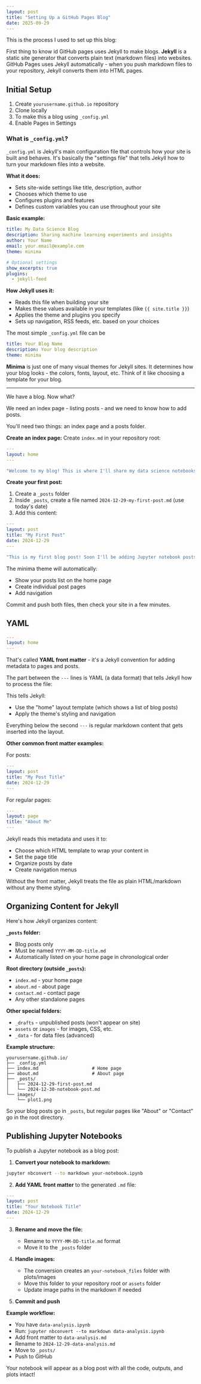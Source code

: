 ```yaml
---
layout: post
title: "Setting Up a GitHub Pages Blog"
date: 2025-09-29
---
```

This is the process I used to set up this blog:

First thing to know id GitHub pages uses Jekyll to make blogs. **Jekyll** is a static site generator that converts plain text (markdown files) into websites. GitHub Pages uses Jekyll automatically - when you push markdown files to your repository, Jekyll converts them into HTML pages.

## Initial Setup
1. Create `yourusername.github.io` repository
2. Clone locally
3. To make this a blog using `_config.yml`
4. Enable Pages in Settings

### What is `_config.yml`?

`_config.yml` is Jekyll's main configuration file that controls how your site is built and behaves. It's basically the "settings file" that tells Jekyll how to turn your markdown files into a website.

**What it does:**
- Sets site-wide settings like title, description, author
- Chooses which theme to use
- Configures plugins and features
- Defines custom variables you can use throughout your site

**Basic example:**
```yaml
title: My Data Science Blog
description: Sharing machine learning experiments and insights
author: Your Name
email: your.email@example.com
theme: minima

# Optional settings
show_excerpts: true
plugins:
  - jekyll-feed
```

**How Jekyll uses it:**
- Reads this file when building your site
- Makes these values available in your templates (like `{{ site.title }}`)
- Applies the theme and plugins you specify
- Sets up navigation, RSS feeds, etc. based on your choices


The most simple `_config.yml` file can be

```yaml
title: Your Blog Name
description: Your blog description
theme: minima
```

**Minima** is just one of many visual themes for Jekyll sites. It determines how your blog looks - the colors, fonts, layout, etc. Think of it like choosing a template for your blog.

----
We have a blog. Now what? 

We need an index page - listing posts - and we need to know how to add posts.

You'll need two things: an index page and a posts folder.

**Create an index page:**
Create `index.md` in your repository root:
```yaml
---
layout: home
---

"Welcome to my blog! This is where I'll share my data science notebooks and thoughts."
```

**Create your first post:**
1. Create a `_posts` folder
2. Inside `_posts`, create a file named `2024-12-29-my-first-post.md` (use today's date)
3. Add this content:
```yaml
---
layout: post
title: "My First Post"
date: 2024-12-29
---

"This is my first blog post! Soon I'll be adding Jupyter notebook posts here."
```

The minima theme will automatically:
- Show your posts list on the home page
- Create individual post pages
- Add navigation

Commit and push both files, then check your site in a few minutes.


## YAML 

```yaml
---
layout: home
---
```

That's called **YAML front matter** - it's a Jekyll convention for adding metadata to pages and posts.

The part between the `---` lines is YAML (a data format) that tells Jekyll how to process the file:

This tells Jekyll:
- Use the "home" layout template (which shows a list of blog posts)
- Apply the theme's styling and navigation

Everything below the second `---` is regular markdown content that gets inserted into the layout.

**Other common front matter examples:**

For posts:
```yaml
---
layout: post
title: "My Post Title"
date: 2024-12-29
---
```

For regular pages:
```yaml
---
layout: page
title: "About Me"
---
```

Jekyll reads this metadata and uses it to:
- Choose which HTML template to wrap your content in
- Set the page title
- Organize posts by date
- Create navigation menus

Without the front matter, Jekyll treats the file as plain HTML/markdown without any theme styling.

## Organizing Content for Jekyll

Here's how Jekyll organizes content:

**`_posts` folder:**
- Blog posts only
- Must be named `YYYY-MM-DD-title.md`
- Automatically listed on your home page in chronological order

**Root directory (outside `_posts`):**
- `index.md` - your home page
- `about.md` - about page
- `contact.md` - contact page
- Any other standalone pages

**Other special folders:**
- `_drafts` - unpublished posts (won't appear on site)
- `assets` or `images` - for images, CSS, etc.
- `_data` - for data files (advanced)

**Example structure:**
```
yourusername.github.io/
├── _config.yml
├── index.md                    # Home page
├── about.md                    # About page
├── _posts/
│   ├── 2024-12-29-first-post.md
│   └── 2024-12-30-notebook-post.md
└── images/
    └── plot1.png
```

So your blog posts go in `_posts`, but regular pages like "About" or "Contact" go in the root directory.

## Publishing Jupyter Notebooks

To publish a Jupyter notebook as a blog post:

1. **Convert your notebook to markdown:**
```bash
jupyter nbconvert --to markdown your-notebook.ipynb
```

2. **Add YAML front matter** to the generated `.md` file:
```yaml
---
layout: post
title: "Your Notebook Title"
date: 2024-12-29
---
```

3. **Rename and move the file:**
   - Rename to `YYYY-MM-DD-title.md` format
   - Move it to the `_posts` folder

4. **Handle images:**
   - The conversion creates an `your-notebook_files` folder with plots/images
   - Move this folder to your repository root or `assets` folder
   - Update image paths in the markdown if needed

5. **Commit and push**

**Example workflow:**
- You have `data-analysis.ipynb`
- Run: `jupyter nbconvert --to markdown data-analysis.ipynb`
- Add front matter to `data-analysis.md`
- Rename to `2024-12-29-data-analysis.md`
- Move to `_posts/`
- Push to GitHub

Your notebook will appear as a blog post with all the code, outputs, and plots intact!